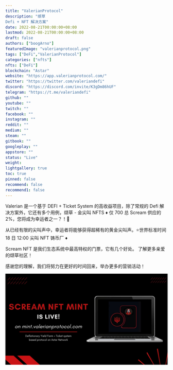 ```yaml
---
title: "ValerianProtocol"
description: "缬草
Defi + NFT 解决方案"
date: 2022-08-21T00:00:00+08:00
lastmod: 2022-08-21T00:00:00+08:00
draft: false
authors: ["boogArno"]
featuredImage: "valerianprotocol.png"
tags: ["DeFi","ValerianProtocol"]
categories: ["nfts"]
nfts: ["DeFi"]
blockchain: "Astar"
website: "https://app.valerianprotocol.com/"
twitter: "https://twitter.com/valeriandefi"
discord: "https://discord.com/invite/K3gDm86hUF"
telegram: "https://t.me/valeriandefi"
github: ""
youtube: ""
twitch: ""
facebook: ""
instagram: ""
reddit: ""
medium: ""
steam: ""
gitbook: ""
googleplay: ""
appstore: ""
status: "Live"
weight: 
lightgallery: true
toc: true
pinned: false
recommend: false
recommend1: false
---
```

Valerian 是一个基于 DEFI + Ticket System 的高收益项目，除了常规的 Defi 解决方案外，它还有多个用例，缬草 - 金尖叫 NFTS ♦️
仅 700 总 Scream 供应的 2%，您将成为幸运者之一？！🤯

从已经有限的尖叫声中，幸运者将能够获得超稀有的黄金尖叫声。⭐️世界标准时间 18 日 12:00 尖叫 NFT 铸币厂 ♦️

Scream NFT 是我们生态系统中最高特权的门票，它有几个好处。
了解更多亲爱的缬草社区！

感谢您的理解，我们将努力在更好的时间回来，举办更多的营销活动！

![FTCdVQbWUAEEC9N](FTCdVQbWUAEEC9N.jpg)